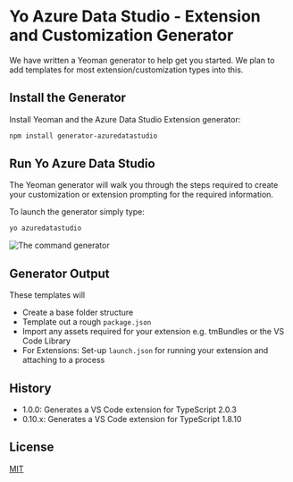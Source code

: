 # Yo Azure Data Studio - Extension and Customization Generator

We have written a Yeoman generator to help get you started. We plan to add templates for most extension/customization types into this.

## Install the Generator

Install Yeoman and the Azure Data Studio Extension generator:

```bash
npm install generator-azuredatastudio
```

## Run Yo Azure Data Studio
The Yeoman generator will walk you through the steps required to create your customization or extension prompting for the required information.

To launch the generator simply type:

```bash
yo azuredatastudio
```

![The command generator](https://raw.githubusercontent.com/llali/generator-azuredatastudio/master/yoazuredatastudio.png)

## Generator Output

These templates will
* Create a base folder structure
* Template out a rough `package.json`
* Import any assets required for your extension e.g. tmBundles or the VS Code Library
* For Extensions: Set-up `launch.json` for running your extension and attaching to a process

## History

* 1.0.0: Generates a VS Code extension for TypeScript 2.0.3
* 0.10.x: Generates a VS Code extension for TypeScript 1.8.10

## License

[MIT](LICENSE)
